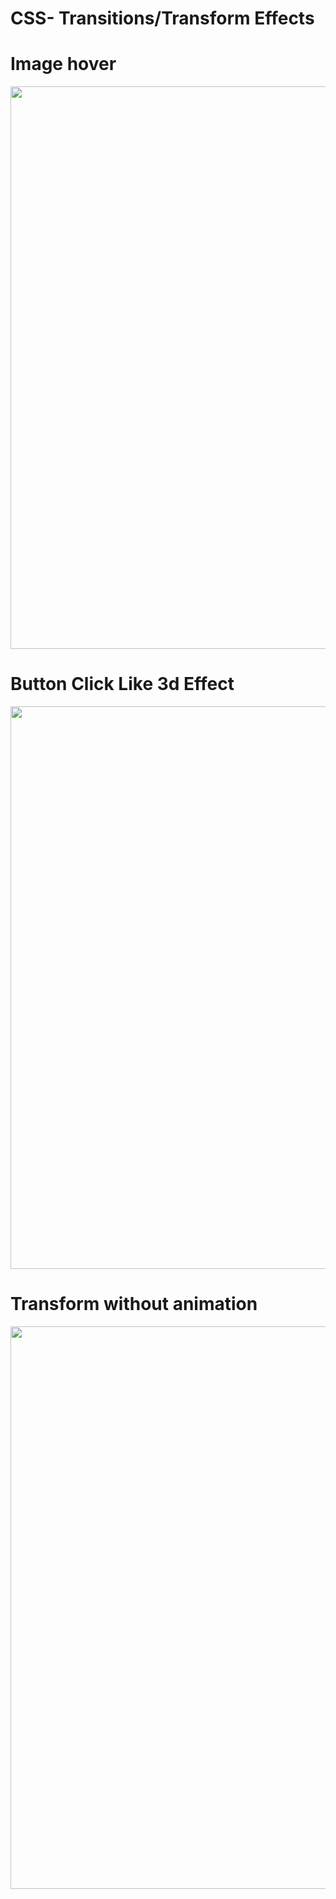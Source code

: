# CSS- Transitions/Transform Effects

# Image hover

<img src="https://github.com/shrey7070/CSS/blob/main/Image_g.gif" width="900" />

# Button Click Like 3d Effect

<img src="https://github.com/shrey7070/CSS/blob/main/Button_animation.gif" width="900" />

# Transform without animation

<img src="https://github.com/shrey7070/CSS/blob/main/Transform.gif" width="900" />
